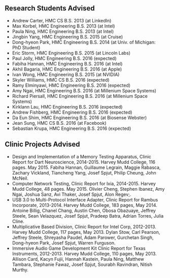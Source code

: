 ## Research Students Advised

* Andrew Carter, HMC CS B.S. 2013 (at LinkedIn) 
* Max Korbel, HMC Engineering B.S. 2013 (at Intel) 
* Paula Ning, HMC Engineering B.S. 2013 (at Intel) 
* Jingbin Yang, HMC Engineering B.S. 2015 (at Cruise)
* Dong-hyeon Park, HMC Engineering B.S. 2014 (at Univ. of Michigan: PhD Student)
* Eric Storm, HMC Engineering B.S. 2015 (at Lincoln Labs)
* Paul Jolly, HMC Engineering B.S. 2016 (expected)
* Fabiha Hannan, HMC Engineering B.S. 2016 (at Intel)
* Akhil Bagaria, HMC Engineering B.S. 2016 (at Apple)
* Ivan Wong, HMC Engineering B.S. 2015 (at NVIDIA)
* Skyler Williams, HMC CS B.S. 2016 (expected)
* Ramy Elminyawi, HMC Engineering B.S. 2016 (expected)
* Amy Ngai, HMC Engineering B.S. 2016 (at Millenium Space Systems)
* Richard Piersall, HMC Engineering B.S. 2016 (at Millenium Space Systems)
* Kirklann Lau, HMC Engineering B.S. 2016 (expected)
* Andrew Fishberg, HMC Engineering B.S. 2016 (expected)
* Da Eun Shim, HMC Engineering B.S. 2016 (at Biosense Webster)
* Jean Sung, HMC CS B.S. 2016 (at Facebook)
* Sebastian Krupa, HMC Engineering B.S. 2016 (expected)

## Clinic Projects Advised

* Design and Implementation of a Memory Testing Apparatus, Clinic Report for Dart Neuroscience, 2014-2015.
Harvey Mudd College, 116 pages. May 2015. 
Fabiha Hannan, Guillaume Legrain, Maggie Rabasca, Zachary Vickland, Tiancheng Yang, Josef Spjut, Philip Cheung, John McNeil. 
* Computer Network Testing, Clinic Report for Ixia, 2014-2015.
Harvey Mudd College, 48 pages. May 2015.
Olivier Cheng, Stephen Ibanez, Amy Ngai, Joshua Sanz, Avi Thaker, Josef Spjut, Alon Regev;.
* USB 3.0 to Multi-Protocol Interface Adapter, Clinic Report for Rambus Incorporate, 2013-2014.
Harvey Mudd College, 183 pages, May 2014.
Antoine Billig, Chanel Chang, Austin Chen, Obosa Obazuaye, Jeffrey Steele, Sean Velazquez, Josef Spjut, Pradeep Batra, Adrian Torres, Julia Cline.
* Multiplicative Based Division, Clinic Report for Intel Corp, 2012-2013.
Harvey Mudd College, 117 pages, May 2013.
Dylan Stow, Carl Pearson, Jeffrey Steele, Shreyasha Paudel, Adam Parower, Gurchetan Singh, Dong-hyeon Park, Josef Spjut, Warren Furguson.
* Immersive Audio Game Development Kit Clinic Report for Texas Instruments, 2012-2013.
Harvey Mudd College, 110 pages, May 2013.
Allison Card, Kacyn Fujii, Hannah Kastein, Paula Ning, Matthew Tambara, Stephanie Fawaz, Josef Spjut, Sourabh Ravindran, Nitish Murthy.
